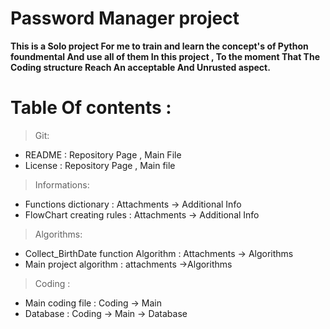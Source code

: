 # Password Manager project

**This is a Solo project For me to train and learn the concept's of Python foundmental And use all of them In this project , To the moment That The Coding structure Reach An acceptable And Unrusted aspect.**

# Table Of contents : 
> Git:
- README : Repository Page , Main File
- License : Repository Page , Main file
> Informations:
- Functions dictionary : Attachments -> Additional Info
- FlowChart creating rules : Attachments -> Additional Info
> Algorithms:
- Collect_BirthDate function Algorithm : Attachments -> Algorithms
- Main project algorithm : attachments ->Algorithms
> Coding :
- Main coding file : Coding -> Main
- Database : Coding -> Main -> Database


